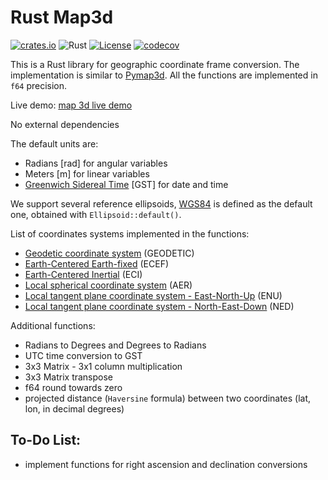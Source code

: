 # Rust Map3d
[![crates.io](https://img.shields.io/crates/v/map_3d.svg)](https://crates.io/crates/map_3d)
![Rust](https://github.com/gberrante/map_3d/workflows/Rust/badge.svg)
[![License](https://img.shields.io/badge/License-Apache%202.0-blue.svg)](https://opensource.org/licenses/Apache-2.0)
[![codecov](https://codecov.io/gh/gberrante/map_3d/branch/master/graph/badge.svg)](https://codecov.io/gh/gberrante/map_3d)

This is a Rust library for geographic coordinate frame conversion. The implementation is similar to  [Pymap3d](https://github.com/geospace-code/pymap3d). All the functions are implemented in `f64` precision. 

Live demo: [map 3d live demo](https://rustmap-3d.firebaseapp.com/)

No external dependencies

The default units are:

- Radians [rad] for angular variables
- Meters  [m] for linear variables
- [Greenwich Sidereal Time](https://www.cfa.harvard.edu/~jzhao/times.html)  [GST] for date and time

We support several reference ellipsoids,
[WGS84](https://en.wikipedia.org/wiki/World_Geodetic_System#A_new_World_Geodetic_System:_WGS_84)
is defined as the default one, obtained with `Ellipsoid::default()`.

List of coordinates systems implemented in the functions:

- [Geodetic coordinate system](https://en.wikipedia.org/wiki/Geographic_coordinate_system) (GEODETIC)
- [Earth-Centered Earth-fixed](https://en.wikipedia.org/wiki/ECEF) (ECEF)
- [Earth-Centered Inertial](https://en.wikipedia.org/wiki/Earth-centered_inertial) (ECI) 
- [Local spherical coordinate system](https://en.wikipedia.org/wiki/Spherical_coordinate_system#In_geography) (AER)
- [Local tangent plane coordinate system - East-North-Up](https://en.wikipedia.org/wiki/Local_tangent_plane_coordinates) (ENU)
- [Local tangent plane coordinate system - North-East-Down](https://en.wikipedia.org/wiki/Local_tangent_plane_coordinates) (NED)

Additional functions:

- Radians to Degrees and Degrees to Radians
- UTC time conversion to GST
- 3x3 Matrix - 3x1 column multiplication
- 3x3 Matrix transpose
- f64 round towards zero 
- projected distance (`Haversine` formula) between two coordinates (lat, lon, in decimal degrees)

## To-Do List:

- implement functions for right ascension and declination conversions
